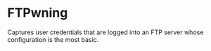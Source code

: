 # FTPwning
Captures user credentials that are logged into an FTP server whose configuration is the most basic.
